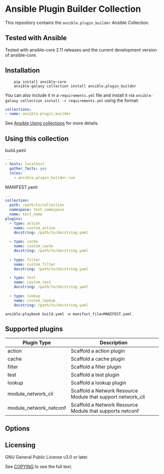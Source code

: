 # Ansible Plugin Builder Collection


This repository contains the `ansible.plugin_builder` Ansible Collection.

## Tested with Ansible

Tested with ansible-core 2.11 releases and the current development version of ansible-core.

## Installation

```
    pip install ansible-core
    ansible-galaxy collection install ansible.plugin_builder
```

You can also include it in a `requirements.yml` file and install it via `ansible-galaxy collection install -r requirements.yml` using the format:

```yaml
collections:
- name: ansible.plugin_builder
```

See [Ansible Using collections](https://docs.ansible.com/ansible/latest/user_guide/collections_using.html) for more details.

## Using this collection

build.yaml
```yaml
---
- hosts: localhost
  gather_facts: yes
  roles:
    - ansible.plugin_builder.run
```
MANIFEST.yaml
```yaml
---
collection:
  path: /path/to/collection
  namespace: test_namespace
  name: test_name
plugins:
  - type: action
    name: custom_action
    docstring: /path/to/docstring.yaml
  
  - type: cache
    name: custom_cache
    docstring: /path/to/docstring.yaml
  
  - type: filter
    name: custom_filter
    docstring: /path/to/docstring.yaml

  - type: test
    name: custom_test
    docstring: /path/to/docstring.yaml
  
  - type: lookup
    name: custom_lookup
    docstring: /path/to/docstring.yaml
```

```
ansible-playbook build.yaml -e manifest_file=MANIFEST.yaml 
```

## Supported plugins

| **Plugin Type**        | **Description**                                             |
|------------------------|-------------------------------------------------------------|
| action                 | Scaffold a action plugin                                    |
| cache                  | Scaffold a cache plugin                                     |
| filter                 | Scaffold a filter plugin                                    |
| test                   | Scaffold a test plugin                                      |
| lookup                 | Scaffold a lookup plugin                                    |
| module_network_cli     | Scaffold a Network Resource Module that support network_cli |
| module_network_netconf | Scaffold a Network Resource Module that supports netconf    |

## Options


## Licensing

GNU General Public License v3.0 or later.

See [COPYING](https://www.gnu.org/licenses/gpl-3.0.txt) to see the full text.
